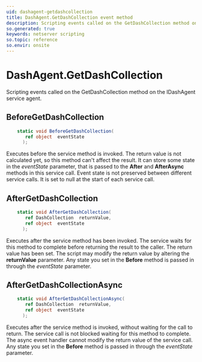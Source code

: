 ```yaml
---
uid: dashagent-getdashcollection
title: DashAgent.GetDashCollection event method
description: Scripting events called on the GetDashCollection method on the DashAgent service agent.
so.generated: true
keywords: netserver scripting
so.topic: reference
so.envir: onsite
---
```

# DashAgent.GetDashCollection

Scripting events called on the <see cref='M:IDashAgent.GetDashCollection'>GetDashCollection</see> method on the <see cref='IDashAgent'>IDashAgent</see>  service agent.

## BeforeGetDashCollection
```cs
    static void BeforeGetDashCollection(
       ref object  eventState
      );
```
Executes before the service method is invoked.
The return value is not calculated yet, so this method can't affect the result.
It can store some state in the *eventState* parameter, that is passed to the **After** and **AfterAsync** methods in this service call.
Event state is not preserved between different service calls. It is set to null at the start of each service call.
## AfterGetDashCollection
```cs
    static void AfterGetDashCollection(
       ref DashCollection  returnValue,
       ref object  eventState
      );
```
Executes after the service method has been invoked. The service waits for this method to complete before returning the result to the caller.
The return value has been set. The script may modify the return value by altering the **returnValue** parameter.
Any state you set in the **Before** method is passed in through the *eventState* parameter.
## AfterGetDashCollectionAsync
```cs
    static void AfterGetDashCollectionAsync(
       ref DashCollection  returnValue,
       ref object  eventState
      );
```
Executes after the service method is invoked, without waiting for the call to return.
The service call is not blocked waiting for this method to complete.
The async event handler cannot modify the return value of the service call.
Any state you set in the **Before** method is passed in through the *eventState* parameter.

